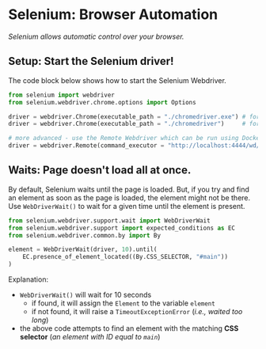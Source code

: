 # Selenium: Browser Automation
*Selenium allows automatic control over your browser.*

## Setup: Start the Selenium driver!
The code block below shows how to start the Selenium Webdriver.
```Python
from selenium import webdriver
from selenium.webdriver.chrome.options import Options

driver = webdriver.Chrome(executable_path = "./chromedriver.exe") # for Windows
driver = webdriver.Chrome(executable_path = "./chromedriver")     # for MacOS

# more advanced - use the Remote Webdriver which can be run using Docker
driver = webdriver.Remote(command_executor = "http://localhost:4444/wd/hub")

```

## Waits: Page doesn't load all at once.
By default, Selenium waits until the page is loaded. But, if you try and find an element as soon as the page is loaded, the element might not be there. Use `WebDriverWait()` to wait for a given time until the element is present.
```Python
from selenium.webdriver.support.wait import WebDriverWait
from selenium.webdriver.support import expected_conditions as EC
from selenium.webdriver.common.by import By

element = WebDriverWait(driver, 10).until(
	EC.presence_of_element_located((By.CSS_SELECTOR, "#main"))
)
```

Explanation:
- `WebDriverWait()` will wait for 10 seconds
	- if found, it will assign the `Element` to the variable `element`
	- if not found, it will raise a `TimeoutExceptionError` (*i.e., waited too long*)
- the above code attempts to find an element with the matching **CSS selector** (*an element with ID equal to `main`*)
